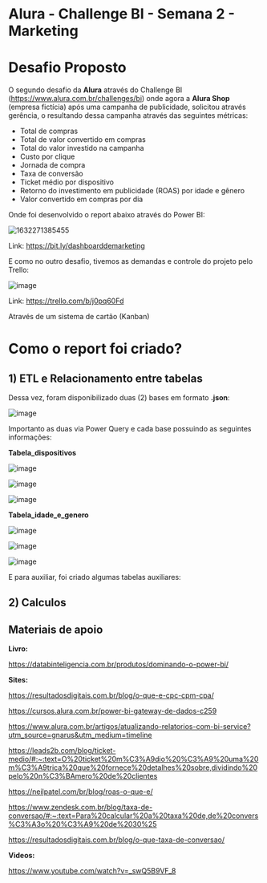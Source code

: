 # Alura - Challenge BI - Semana 2 - Marketing

# Desafio Proposto

O segundo desafio da **Alura** através do Challenge BI (https://www.alura.com.br/challenges/bi) onde agora a **Alura Shop** (empresa fictícia) após uma campanha de publicidade, solicitou através gerência, o resultando dessa campanha através das seguintes métricas:

- Total de compras
- Total de valor convertido em compras
- Total do valor investido na campanha
- Custo por clique
- Jornada de compra
- Taxa de conversão
- Ticket médio por dispositivo
- Retorno do investimento em publicidade (ROAS) por idade e gênero
- Valor convertido em compras por dia

Onde foi desenvolvido o report abaixo através do Power BI:

![1632271385455](https://user-images.githubusercontent.com/62486279/134324531-32b01c0f-7804-432d-b80c-cb2c8811739a.jpg)

Link: https://bit.ly/dashboarddemarketing

E como no outro desafio, tivemos as demandas e controle do projeto pelo Trello:

![image](https://user-images.githubusercontent.com/62486279/134324954-49173e92-5ec4-489a-89fe-dc03aa8e85db.png)

Link: https://trello.com/b/j0pq60Fd

Através de um sistema de cartão (Kanban)

# Como o report foi criado?

## 1) ETL e Relacionamento entre tabelas

Dessa vez, foram disponibilizado duas (2) bases em formato **.json**: 

![image](https://user-images.githubusercontent.com/62486279/134325201-d76a8b60-0b83-4582-bd18-d54ef2699fed.png)

Importanto as duas via Power Query e cada base possuindo as seguintes informações:

**Tabela_dispositivos**

![image](https://user-images.githubusercontent.com/62486279/134326056-b614d1ff-4b52-4e66-9bcf-97bd79507fcf.png)

![image](https://user-images.githubusercontent.com/62486279/134326107-ad6e55df-e661-40f6-a448-db53a5fde854.png)

![image](https://user-images.githubusercontent.com/62486279/134326149-12d54b19-1347-4022-af54-6bc868381984.png)

**Tabela_idade_e_genero**

![image](https://user-images.githubusercontent.com/62486279/134326240-3a6c9bd7-5024-493e-ad9a-24b0cc92c8e7.png)

![image](https://user-images.githubusercontent.com/62486279/134326272-a7346583-b2bf-4870-83a3-f7c2a7b4cfc3.png)

![image](https://user-images.githubusercontent.com/62486279/134326305-90c5b05a-f496-4bde-93b7-7e675b36433c.png)

E para auxiliar, foi criado algumas tabelas auxiliares:



## 2) Calculos 

## Materiais de apoio 

**Livro:**

https://databinteligencia.com.br/produtos/dominando-o-power-bi/

**Sites:**

https://resultadosdigitais.com.br/blog/o-que-e-cpc-cpm-cpa/

https://cursos.alura.com.br/power-bi-gateway-de-dados-c259

https://www.alura.com.br/artigos/atualizando-relatorios-com-bi-service?utm_source=gnarus&utm_medium=timeline

https://leads2b.com/blog/ticket-medio/#:~:text=O%20ticket%20m%C3%A9dio%20%C3%A9%20uma%20m%C3%A9trica%20que%20fornece%20detalhes%20sobre,dividindo%20pelo%20n%C3%BAmero%20de%20clientes

https://neilpatel.com/br/blog/roas-o-que-e/

https://www.zendesk.com.br/blog/taxa-de-conversao/#:~:text=Para%20calcular%20a%20taxa%20de,de%20convers%C3%A3o%20%C3%A9%20de%2030%25

https://resultadosdigitais.com.br/blog/o-que-taxa-de-conversao/

**Videos:**

https://www.youtube.com/watch?v=_swQ5B9VF_8



